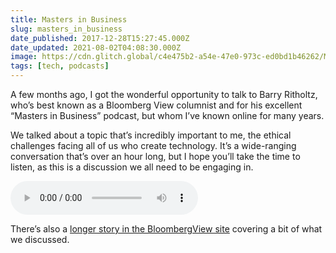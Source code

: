 ```yaml
---
title: Masters in Business
slug: masters_in_business
date_published: 2017-12-28T15:27:45.000Z
date_updated: 2021-08-02T04:08:30.000Z
image: https://cdn.glitch.global/c4e475b2-a54e-47e0-973c-ed0bd1b46262/Masters-in-Business.png?v=1669781728752
tags: [tech, podcasts]
---
```


A few months ago, I got the wonderful opportunity to talk to Barry Ritholtz, who’s best known as a Bloomberg View columnist and for his excellent “Masters in Business” podcast, but whom I’ve known online for many years.

We talked about a topic that’s incredibly important to me, the ethical challenges facing all of us who create technology. It’s a wide-ranging conversation that’s over an hour long, but I hope you’ll take the time to listen, as this is a discussion we all need to be engaging in.

<audio controls="" controlslist="nodownload">
  <source src="https://assets.bwbx.io/av/users/iqjWHBFdfxIU/v1lOTLyrmWmA/v2.mp3" type="audio/mpeg">
  <track default="" kind="captions" srclang="en">Your browser does not support the audio element.
</audio>


There’s also a [longer story in the BloombergView site](https://www.bloomberg.com/view/articles/2018-01-02/-making-the-tech-world-more-humane-and-ethical) covering a bit of what we discussed.
